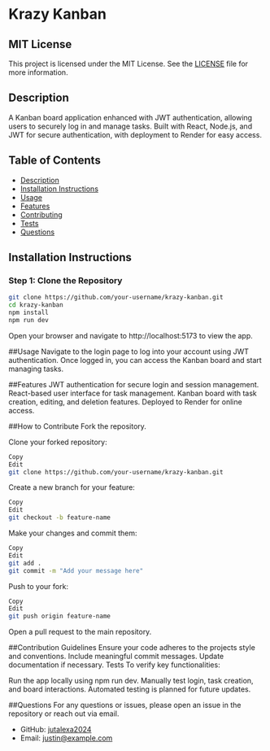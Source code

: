 # Krazy Kanban

## MIT License

This project is licensed under the MIT License. See the [LICENSE](LICENSE) file for more information.

## Description

A Kanban board application enhanced with JWT authentication, allowing users to securely log in and manage tasks. Built with React, Node.js, and JWT for secure authentication, with deployment to Render for easy access.

## Table of Contents

- [Description](#description)
- [Installation Instructions](#installation-instructions)
- [Usage](#usage)
- [Features](#features)
- [Contributing](#contributing)
- [Tests](#tests)
- [Questions](#questions)

## Installation Instructions

### Step 1: Clone the Repository
```bash
git clone https://github.com/your-username/krazy-kanban.git
cd krazy-kanban
npm install
npm run dev
```
Open your browser and navigate to http://localhost:5173 to view the app.

##Usage
Navigate to the login page to log into your account using JWT authentication.
Once logged in, you can access the Kanban board and start managing tasks.

##Features
JWT authentication for secure login and session management.
React-based user interface for task management.
Kanban board with task creation, editing, and deletion features.
Deployed to Render for online access.

##How to Contribute
Fork the repository.

Clone your forked repository:

```bash
Copy
Edit
git clone https://github.com/your-username/krazy-kanban.git

```
Create a new branch for your feature:

```bash
Copy
Edit
git checkout -b feature-name

```
Make your changes and commit them:

```bash
Copy
Edit
git add .
git commit -m "Add your message here"

```
Push to your fork:

```bash
Copy
Edit
git push origin feature-name
```
Open a pull request to the main repository.

##Contribution Guidelines
Ensure your code adheres to the projects style and conventions.
Include meaningful commit messages.
Update documentation if necessary.
Tests
To verify key functionalities:

Run the app locally using npm run dev.
Manually test login, task creation, and board interactions.
Automated testing is planned for future updates.

##Questions
For any questions or issues, please open an issue in the repository or reach out via email.
- GitHub: [jutalexa2024](https://github.com/jutalexa2024)
- Email: [justin@example.com](mailto:justin@example.com)









